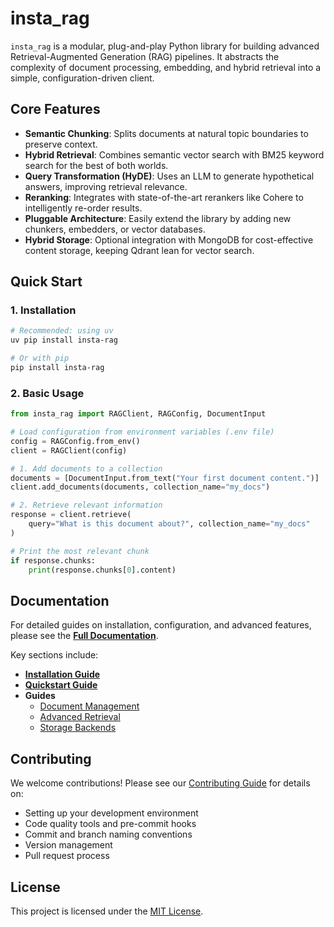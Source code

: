# insta_rag

`insta_rag` is a modular, plug-and-play Python library for building advanced Retrieval-Augmented Generation (RAG) pipelines. It abstracts the complexity of document processing, embedding, and hybrid retrieval into a simple, configuration-driven client.

## Core Features

- **Semantic Chunking**: Splits documents at natural topic boundaries to preserve context.
- **Hybrid Retrieval**: Combines semantic vector search with BM25 keyword search for the best of both worlds.
- **Query Transformation (HyDE)**: Uses an LLM to generate hypothetical answers, improving retrieval relevance.
- **Reranking**: Integrates with state-of-the-art rerankers like Cohere to intelligently re-order results.
- **Pluggable Architecture**: Easily extend the library by adding new chunkers, embedders, or vector databases.
- **Hybrid Storage**: Optional integration with MongoDB for cost-effective content storage, keeping Qdrant lean for vector search.

## Quick Start

### 1. Installation

```bash
# Recommended: using uv
uv pip install insta-rag

# Or with pip
pip install insta-rag
```

### 2. Basic Usage

```python
from insta_rag import RAGClient, RAGConfig, DocumentInput

# Load configuration from environment variables (.env file)
config = RAGConfig.from_env()
client = RAGClient(config)

# 1. Add documents to a collection
documents = [DocumentInput.from_text("Your first document content.")]
client.add_documents(documents, collection_name="my_docs")

# 2. Retrieve relevant information
response = client.retrieve(
    query="What is this document about?", collection_name="my_docs"
)

# Print the most relevant chunk
if response.chunks:
    print(response.chunks[0].content)
```

## Documentation

For detailed guides on installation, configuration, and advanced features, please see the **[Full Documentation](https://github.com/AI-Buddy-Catalyst-Labs/insta_rag/wiki)**.

Key sections include:

- **[Installation Guide](https://github.com/AI-Buddy-Catalyst-Labs/insta_rag/wiki/installation)**
- **[Quickstart Guide](https://github.com/AI-Buddy-Catalyst-Labs/insta_rag/wiki/quickstart)**
- **Guides**
  - [Document Management](https://github.com/AI-Buddy-Catalyst-Labs/insta_rag/wiki/guides/document-management)
  - [Advanced Retrieval](https://github.com/AI-Buddy-Catalyst-Labs/insta_rag/wiki/guides/retrieval)
  - [Storage Backends](https://github.com/AI-Buddy-Catalyst-Labs/insta_rag/wiki/guides/storage-backends)

## Contributing

We welcome contributions! Please see our [Contributing Guide](CONTRIBUTING.md) for details on:

- Setting up your development environment
- Code quality tools and pre-commit hooks
- Commit and branch naming conventions
- Version management
- Pull request process

## License

This project is licensed under the [MIT License](https://github.com/AI-Buddy-Catalyst-Labs/insta_rag/blob/main/LICENSE).
